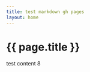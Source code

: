 ```yaml
---
title: test markdown gh pages
layout: home
---
```



<h1>{{ page.title }}</h1>

<div id="test">
</div>
<script>
  document.getElementById("test").innerHTML = "{{ site }}";
</script>

test content 8
